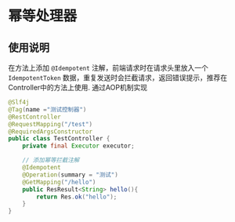 # 幂等处理器

## 使用说明
在方法上添加 `@Idempotent` 注解，前端请求时在请求头里放入一个 `IdempotentToken` 数据，重复发送时会拦截请求，返回错误提示，推荐在Controller中的方法上使用.
通过AOP机制实现
```java
@Slf4j
@Tag(name ="测试控制器")
@RestController
@RequestMapping("/test")
@RequiredArgsConstructor
public class TestController {
    private final Executor executor;

    // 添加幂等拦截注解
    @Idempotent
    @Operation(summary = "测试")
    @GetMapping("/hello")
    public ResResult<String> hello(){
        return Res.ok("hello");
    }
}
```
